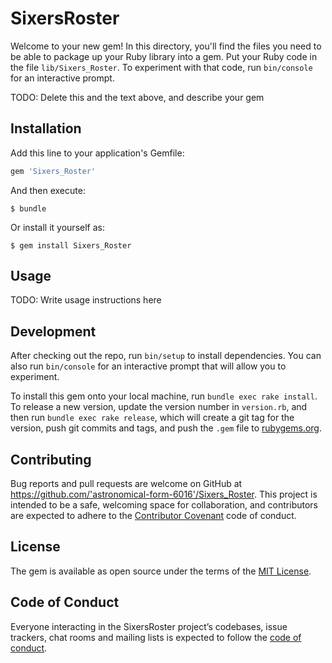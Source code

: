 # SixersRoster

Welcome to your new gem! In this directory, you'll find the files you need to be able to package up your Ruby library into a gem. Put your Ruby code in the file `lib/Sixers_Roster`. To experiment with that code, run `bin/console` for an interactive prompt.

TODO: Delete this and the text above, and describe your gem

## Installation

Add this line to your application's Gemfile:

```ruby
gem 'Sixers_Roster'
```

And then execute:

    $ bundle

Or install it yourself as:

    $ gem install Sixers_Roster

## Usage

TODO: Write usage instructions here

## Development

After checking out the repo, run `bin/setup` to install dependencies. You can also run `bin/console` for an interactive prompt that will allow you to experiment.

To install this gem onto your local machine, run `bundle exec rake install`. To release a new version, update the version number in `version.rb`, and then run `bundle exec rake release`, which will create a git tag for the version, push git commits and tags, and push the `.gem` file to [rubygems.org](https://rubygems.org).

## Contributing

Bug reports and pull requests are welcome on GitHub at https://github.com/'astronomical-form-6016'/Sixers_Roster. This project is intended to be a safe, welcoming space for collaboration, and contributors are expected to adhere to the [Contributor Covenant](http://contributor-covenant.org) code of conduct.

## License

The gem is available as open source under the terms of the [MIT License](https://opensource.org/licenses/MIT).

## Code of Conduct

Everyone interacting in the SixersRoster project’s codebases, issue trackers, chat rooms and mailing lists is expected to follow the [code of conduct](https://github.com/'astronomical-form-6016'/Sixers_Roster/blob/master/CODE_OF_CONDUCT.md).
